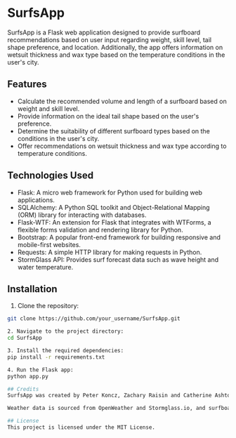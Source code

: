 # SurfsApp

SurfsApp is a Flask web application designed to provide surfboard recommendations based on user input regarding weight, skill level, tail shape preference, and location. Additionally, the app offers information on wetsuit thickness and wax type based on the temperature conditions in the user's city.

## Features

- Calculate the recommended volume and length of a surfboard based on weight and skill level.
- Provide information on the ideal tail shape based on the user's preference.
- Determine the suitability of different surfboard types based on the conditions in the user's city.
- Offer recommendations on wetsuit thickness and wax type according to temperature conditions.

## Technologies Used

- Flask: A micro web framework for Python used for building web applications.
- SQLAlchemy: A Python SQL toolkit and Object-Relational Mapping (ORM) library for interacting with databases.
- Flask-WTF: An extension for Flask that integrates with WTForms, a flexible forms validation and rendering library for Python.
- Bootstrap: A popular front-end framework for building responsive and mobile-first websites.
- Requests: A simple HTTP library for making requests in Python.
- StormGlass API: Provides surf forecast data such as wave height and water temperature.

## Installation

1. Clone the repository:
```bash
git clone https://github.com/your_username/SurfsApp.git

2. Navigate to the project directory:
cd SurfsApp

3. Install the required dependencies:
pip install -r requirements.txt

4. Run the Flask app:
python app.py

## Credits
SurfsApp was created by Peter Koncz, Zachary Raisin and Catherine Ashton.

Weather data is sourced from OpenWeather and Stormglass.io, and surfboard recommendations are based on industry standards and expertise.

## License
This project is licensed under the MIT License.

